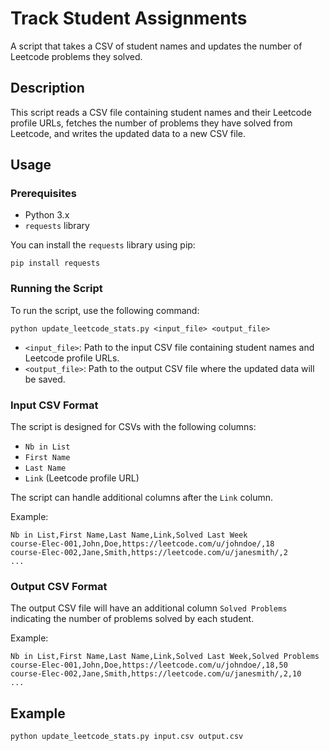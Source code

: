 # Track Student Assignments

A script that takes a CSV of student names and updates the number of Leetcode problems they solved.

## Description

This script reads a CSV file containing student names and their Leetcode profile URLs, fetches the number of problems they have solved from Leetcode, and writes the updated data to a new CSV file.

## Usage

### Prerequisites

- Python 3.x
- `requests` library

You can install the `requests` library using pip:

    pip install requests

### Running the Script

To run the script, use the following command:

    python update_leetcode_stats.py <input_file> <output_file>

- `<input_file>`: Path to the input CSV file containing student names and Leetcode profile URLs.
- `<output_file>`: Path to the output CSV file where the updated data will be saved.

### Input CSV Format

The script is designed for CSVs with the following columns:

- `Nb in List`
- `First Name`
- `Last Name`
- `Link` (Leetcode profile URL)

The script can handle additional columns after the `Link` column.

Example:

    Nb in List,First Name,Last Name,Link,Solved Last Week
    course-Elec-001,John,Doe,https://leetcode.com/u/johndoe/,18
    course-Elec-002,Jane,Smith,https://leetcode.com/u/janesmith/,2
    ...

### Output CSV Format

The output CSV file will have an additional column `Solved Problems` indicating the number of problems solved by each student.

Example:

    Nb in List,First Name,Last Name,Link,Solved Last Week,Solved Problems
    course-Elec-001,John,Doe,https://leetcode.com/u/johndoe/,18,50
    course-Elec-002,Jane,Smith,https://leetcode.com/u/janesmith/,2,10
    ...

## Example

    python update_leetcode_stats.py input.csv output.csv
